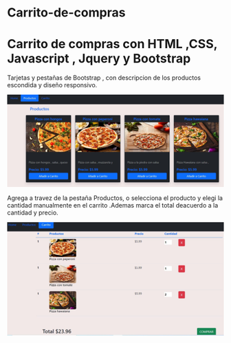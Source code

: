 # Carrito-de-compras
<h1>Carrito de compras con HTML  ,CSS,  Javascript , Jquery  y Bootstrap</h1>
<p>Tarjetas y pestañas de  Bootstrap , con descripcion de los productos escondida y diseño responsivo.</p> 

![](Screenshots/Screenshot_1.jpg)

<p>Agrega a travez de la pestaña Productos, o selecciona el producto y elegi la cantidad manualmente en el carrito .Ademas marca el total deacuerdo a la cantidad y precio.</p>

![](Screenshots/Screenshot_2.jpg)
